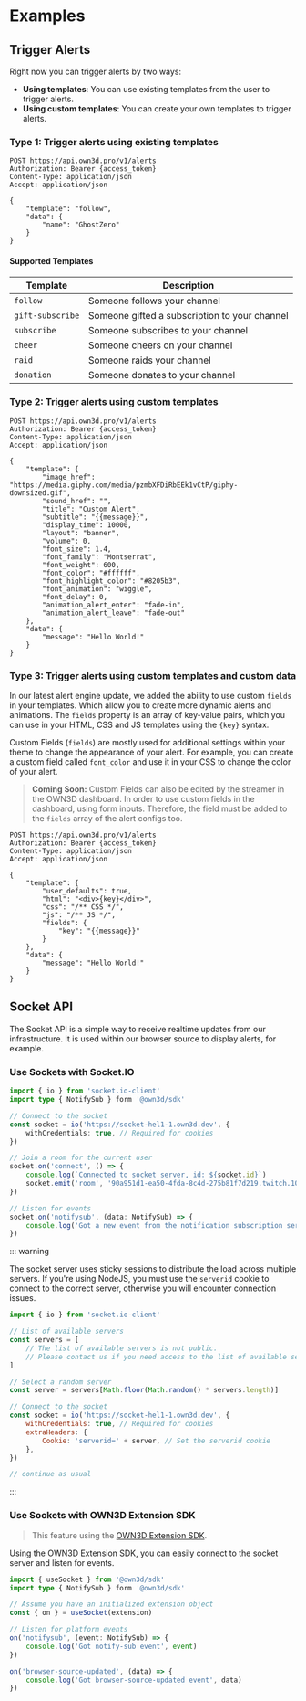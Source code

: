# Examples

## Trigger Alerts <Badge text="beta" type="warning"/>

Right now you can trigger alerts by two ways:

- **Using templates**: You can use existing templates from the user to trigger alerts.
- **Using custom templates**: You can create your own templates to trigger alerts.

### Type 1: Trigger alerts using existing templates

```http request
POST https://api.own3d.pro/v1/alerts
Authorization: Bearer {access_token}
Content-Type: application/json
Accept: application/json

{
    "template": "follow",
    "data": {
        "name": "GhostZero"
    }
}
```

#### Supported Templates

| Template         | Description                                   |
|------------------|-----------------------------------------------|
| `follow`         | Someone follows your channel                  |
| `gift-subscribe` | Someone gifted a subscription to your channel |
| `subscribe`      | Someone subscribes to your channel            |
| `cheer`          | Someone cheers on your channel                |
| `raid`           | Someone raids your channel                    |
| `donation`       | Someone donates to your channel               |

### Type 2: Trigger alerts using custom templates <Badge text="beta" type="warning"/>

```http request
POST https://api.own3d.pro/v1/alerts
Authorization: Bearer {access_token}
Content-Type: application/json
Accept: application/json

{
    "template": {
        "image_href": "https://media.giphy.com/media/pzmbXFDiRbEEk1vCtP/giphy-downsized.gif",
        "sound_href": "",
        "title": "Custom Alert",
        "subtitle": "{{message}}",
        "display_time": 10000,
        "layout": "banner",
        "volume": 0,
        "font_size": 1.4,
        "font_family": "Montserrat",
        "font_weight": 600,
        "font_color": "#ffffff",
        "font_highlight_color": "#8205b3",
        "font_animation": "wiggle",
        "font_delay": 0,
        "animation_alert_enter": "fade-in",
        "animation_alert_leave": "fade-out"
    },
    "data": {
        "message": "Hello World!"
    }
}
```

### Type 3: Trigger alerts using custom templates and custom data <Badge text="closed beta" type="warning"/>

In our latest alert engine update, we added the ability to use custom `fields` in your templates. Which allow you to
create
more dynamic alerts and animations. The `fields` property is an array of key-value pairs, which you can use in your
HTML, CSS and JS templates using the `{key}` syntax.

Custom Fields (`fields`) are mostly used for additional settings within your theme to change the appearance of your
alert. For example, you can create a custom field called `font_color` and use it in your CSS to change the color of your
alert.

> **Coming Soon:**
> Custom Fields can also be edited by the streamer in the OWN3D dashboard. In order to use custom fields in the
> dashboard, using form inputs. Therefore, the field must be added to the `fields` array of the alert configs too.

```http request
POST https://api.own3d.pro/v1/alerts
Authorization: Bearer {access_token}
Content-Type: application/json
Accept: application/json

{
    "template": {
        "user_defaults": true,
        "html": "<div>{key}</div>",
        "css": "/** CSS */",
        "js": "/** JS */",
        "fields": {
            "key": "{{message}}"
        }
    },
    "data": {
        "message": "Hello World!"
    }
}
```

## Socket API

The Socket API is a simple way to receive realtime updates from our infrastructure. It is used within our browser source
to display alerts, for example.

### Use Sockets with Socket.IO

```ts
import { io } from 'socket.io-client'
import type { NotifySub } form '@own3d/sdk'

// Connect to the socket
const socket = io('https://socket-hel1-1.own3d.dev', {
    withCredentials: true, // Required for cookies
})

// Join a room for the current user
socket.on('connect', () => {
    console.log(`Connected to socket server, id: ${socket.id}`)
    socket.emit('room', '90a951d1-ea50-4fda-8c4d-275b81f7d219.twitch.106415581')
})

// Listen for events
socket.on('notifysub', (data: NotifySub) => {
    console.log('Got a new event from the notification subscription service:', data)
})
```

::: warning

The socket server uses sticky sessions to distribute the load across multiple servers. If you're using NodeJS, you must
use the `serverid` cookie to connect to the correct server, otherwise you will encounter connection issues.

```javascript
import { io } from 'socket.io-client'

// List of available servers
const servers = [
    // The list of available servers is not public. 
    // Please contact us if you need access to the list of available servers.
]

// Select a random server
const server = servers[Math.floor(Math.random() * servers.length)]

// Connect to the socket
const socket = io('https://socket-hel1-1.own3d.dev', {
    withCredentials: true, // Required for cookies
    extraHeaders: {
        Cookie: 'serverid=' + server, // Set the serverid cookie
    },
})

// continue as usual
```

:::

### Use Sockets with OWN3D Extension SDK <Badge text="beta" type="warning"/>

> This feature using the [OWN3D Extension SDK](../extensions/sdk.md#socket).

Using the OWN3D Extension SDK, you can easily connect to the socket server and listen for events.

```ts
import { useSocket } from '@own3d/sdk'
import type { NotifySub } form '@own3d/sdk'

// Assume you have an initialized extension object
const { on } = useSocket(extension)

// Listen for platform events
on('notifysub', (event: NotifySub) => {
    console.log('Got notify-sub event', event)
})

on('browser-source-updated', (data) => {
    console.log('Got browser-source-updated event', data)
})
```